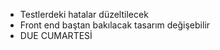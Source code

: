 - Testlerdeki hatalar düzeltilecek
- Front end baştan bakılacak tasarım değişebilir
- DUE CUMARTESİ
